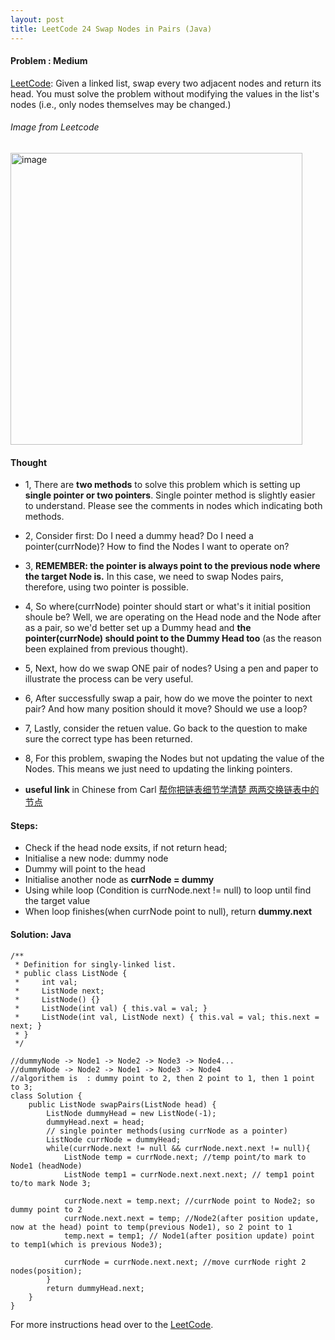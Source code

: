 ```yaml
---
layout: post
title: LeetCode 24 Swap Nodes in Pairs (Java)
---
```


#### Problem : Medium

[LeetCode](https://leetcode.com/problems/swap-nodes-in-pairs/):
Given a linked list, swap every two adjacent nodes and return its head. You must solve the problem without modifying the values in the list's nodes (i.e., only nodes themselves may be changed.)


###### Image from Leetcode
<img width="467" alt="image" src="https://user-images.githubusercontent.com/92517160/192166352-4e42c12e-3c47-4fef-ba10-9505b34a1605.png">



#### Thought
- 1, There are **two methods** to solve this problem which is setting up **single pointer or two pointers**. Single pointer method is slightly easier to understand. Please see the comments in nodes which indicating both methods.
- 2, Consider first: Do I need a dummy head? Do I need a pointer(currNode)? How to find the Nodes I want to operate on?
- 3, **REMEMBER: the pointer is always point to the previous node where the target Node is.** In this case, we need to swap Nodes pairs, therefore, using two pointer is possible. 
- 4, So where(currNode) pointer should start or what's it initial position shoule be? Well, we are operating on the Head node and the Node after as a pair, so we'd better set up a Dummy head and **the pointer(currNode) should point to the Dummy Head too** (as the reason been explained from previous thought).
- 5, Next, how do we swap ONE pair of nodes? Using a pen and paper to illustrate the process can be very useful.
- 6, After successfully swap a pair, how do we move the pointer to next pair? And how many position should it move? Should we use a loop?
- 7, Lastly, consider the retuen value. Go back to the question to make sure the correct type has been returned. 
- 8, For this problem, swaping the Nodes but not updating the value of the Nodes. This means we just need to updating the linking pointers.

- **useful link** in Chinese from Carl [帮你把链表细节学清楚 两两交换链表中的节点](https://www.bilibili.com/video/BV1YT411g7br/?spm_id_from=333.788)


#### Steps:
- Check if the head node exsits, if not return head;
- Initialise a new node: dummy node
- Dummy will point to the head
- Initialise another node as **currNode = dummy**
- Using while loop (Condition is currNode.next != null) to loop until find the target value
- When loop finishes(when currNode point to null), return **dummy.next**

#### Solution: Java

```
/**
 * Definition for singly-linked list.
 * public class ListNode {
 *     int val;
 *     ListNode next;
 *     ListNode() {}
 *     ListNode(int val) { this.val = val; }
 *     ListNode(int val, ListNode next) { this.val = val; this.next = next; }
 * }
 */

//dummyNode -> Node1 -> Node2 -> Node3 -> Node4...
//dummyNode -> Node2 -> Node1 -> Node3 -> Node4
//algorithem is  : dummy point to 2, then 2 point to 1, then 1 point to 3;
class Solution {
    public ListNode swapPairs(ListNode head) {
        ListNode dummyHead = new ListNode(-1);
        dummyHead.next = head;
        // single pointer methods(using currNode as a pointer)
        ListNode currNode = dummyHead;
        while(currNode.next != null && currNode.next.next != null){
            ListNode temp = currNode.next; //temp point/to mark to Node1 (headNode)
            ListNode temp1 = currNode.next.next.next; // temp1 point to/to mark Node 3;

            currNode.next = temp.next; //currNode point to Node2; so dummy point to 2
            currNode.next.next = temp; //Node2(after position update, now at the head) point to temp(previous Node1), so 2 point to 1
            temp.next = temp1; // Node1(after position update) point to temp1(which is previous Node3);

            currNode = currNode.next.next; //move currNode right 2 nodes(position);
        }
        return dummyHead.next;
    }
}
```


For more instructions head over to the [LeetCode](https://leetcode.com/).

